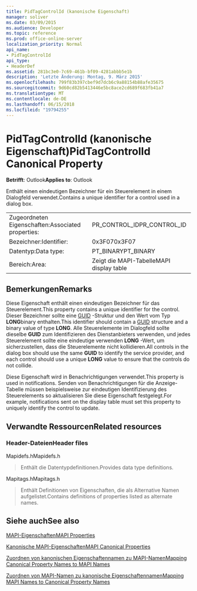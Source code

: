 ```yaml
---
title: PidTagControlId (kanonische Eigenschaft)
manager: soliver
ms.date: 03/09/2015
ms.audience: Developer
ms.topic: reference
ms.prod: office-online-server
localization_priority: Normal
api_name:
- PidTagControlId
api_type:
- HeaderDef
ms.assetid: 281bc3e0-7c69-461b-bf09-4281abbb5e1b
description: 'Letzte Änderung: Montag, 9. März 2015'
ms.openlocfilehash: 799f83b397cbef9d7dcb6c9a88154b88afe35675
ms.sourcegitcommit: 9d60cd82b5413446e5bc8ace2cd689f683fb41a7
ms.translationtype: MT
ms.contentlocale: de-DE
ms.lasthandoff: 06/15/2018
ms.locfileid: "19794255"
---
```

# <a name="pidtagcontrolid-canonical-property"></a><span data-ttu-id="902c7-103">PidTagControlId (kanonische Eigenschaft)</span><span class="sxs-lookup"><span data-stu-id="902c7-103">PidTagControlId Canonical Property</span></span>

  
  
<span data-ttu-id="902c7-104">**Betrifft**: Outlook</span><span class="sxs-lookup"><span data-stu-id="902c7-104">**Applies to**: Outlook</span></span> 
  
<span data-ttu-id="902c7-105">Enthält einen eindeutigen Bezeichner für ein Steuerelement in einem Dialogfeld verwendet.</span><span class="sxs-lookup"><span data-stu-id="902c7-105">Contains a unique identifier for a control used in a dialog box.</span></span> 
  
|||
|:-----|:-----|
|<span data-ttu-id="902c7-106">Zugeordneten Eigenschaften:</span><span class="sxs-lookup"><span data-stu-id="902c7-106">Associated properties:</span></span>  <br/> |<span data-ttu-id="902c7-107">PR_CONTROL_ID</span><span class="sxs-lookup"><span data-stu-id="902c7-107">PR_CONTROL_ID</span></span>  <br/> |
|<span data-ttu-id="902c7-108">Bezeichner:</span><span class="sxs-lookup"><span data-stu-id="902c7-108">Identifier:</span></span>  <br/> |<span data-ttu-id="902c7-109">0x3F07</span><span class="sxs-lookup"><span data-stu-id="902c7-109">0x3F07</span></span>  <br/> |
|<span data-ttu-id="902c7-110">Datentyp:</span><span class="sxs-lookup"><span data-stu-id="902c7-110">Data type:</span></span>  <br/> |<span data-ttu-id="902c7-111">PT_BINARY</span><span class="sxs-lookup"><span data-stu-id="902c7-111">PT_BINARY</span></span>  <br/> |
|<span data-ttu-id="902c7-112">Bereich:</span><span class="sxs-lookup"><span data-stu-id="902c7-112">Area:</span></span>  <br/> |<span data-ttu-id="902c7-113">Zeigt die MAPI-Tabelle</span><span class="sxs-lookup"><span data-stu-id="902c7-113">MAPI display table</span></span>  <br/> |
   
## <a name="remarks"></a><span data-ttu-id="902c7-114">Bemerkungen</span><span class="sxs-lookup"><span data-stu-id="902c7-114">Remarks</span></span>

<span data-ttu-id="902c7-115">Diese Eigenschaft enthält einen eindeutigen Bezeichner für das Steuerelement.</span><span class="sxs-lookup"><span data-stu-id="902c7-115">This property contains a unique identifier for the control.</span></span> <span data-ttu-id="902c7-116">Dieser Bezeichner sollte eine [GUID](guid.md) -Struktur und den Wert vom Typ **LONG**binary enthalten.</span><span class="sxs-lookup"><span data-stu-id="902c7-116">This identifier should contain a [GUID](guid.md) structure and a binary value of type **LONG**.</span></span> <span data-ttu-id="902c7-117">Alle Steuerelemente im Dialogfeld sollte dieselbe **GUID** zum Identifizieren des Dienstanbieters verwenden, und jedes Steuerelement sollte eine eindeutige verwenden **LONG** -Wert, um sicherzustellen, dass die Steuerelemente nicht kollidieren.</span><span class="sxs-lookup"><span data-stu-id="902c7-117">All controls in the dialog box should use the same **GUID** to identify the service provider, and each control should use a unique **LONG** value to ensure that the controls do not collide.</span></span> 
  
<span data-ttu-id="902c7-118">Diese Eigenschaft wird in Benachrichtigungen verwendet.</span><span class="sxs-lookup"><span data-stu-id="902c7-118">This property is used in notifications.</span></span> <span data-ttu-id="902c7-119">Senden von Benachrichtigungen für die Anzeige-Tabelle müssen beispielsweise zur eindeutigen Identifizierung des Steuerelements so aktualisieren Sie diese Eigenschaft festgelegt.</span><span class="sxs-lookup"><span data-stu-id="902c7-119">For example, notifications sent on the display table must set this property to uniquely identify the control to update.</span></span> 
  
## <a name="related-resources"></a><span data-ttu-id="902c7-120">Verwandte Ressourcen</span><span class="sxs-lookup"><span data-stu-id="902c7-120">Related resources</span></span>

### <a name="header-files"></a><span data-ttu-id="902c7-121">Header-Dateien</span><span class="sxs-lookup"><span data-stu-id="902c7-121">Header files</span></span>

<span data-ttu-id="902c7-122">Mapidefs.h</span><span class="sxs-lookup"><span data-stu-id="902c7-122">Mapidefs.h</span></span>
  
> <span data-ttu-id="902c7-123">Enthält die Datentypdefinitionen.</span><span class="sxs-lookup"><span data-stu-id="902c7-123">Provides data type definitions.</span></span>
    
<span data-ttu-id="902c7-124">Mapitags.h</span><span class="sxs-lookup"><span data-stu-id="902c7-124">Mapitags.h</span></span>
  
> <span data-ttu-id="902c7-125">Enthält Definitionen von Eigenschaften, die als Alternative Namen aufgelistet.</span><span class="sxs-lookup"><span data-stu-id="902c7-125">Contains definitions of properties listed as alternate names.</span></span>
    
## <a name="see-also"></a><span data-ttu-id="902c7-126">Siehe auch</span><span class="sxs-lookup"><span data-stu-id="902c7-126">See also</span></span>



[<span data-ttu-id="902c7-127">MAPI-Eigenschaften</span><span class="sxs-lookup"><span data-stu-id="902c7-127">MAPI Properties</span></span>](mapi-properties.md)
  
[<span data-ttu-id="902c7-128">Kanonische MAPI-Eigenschaften</span><span class="sxs-lookup"><span data-stu-id="902c7-128">MAPI Canonical Properties</span></span>](mapi-canonical-properties.md)
  
[<span data-ttu-id="902c7-129">Zuordnen von kanonischen Eigenschaftennamen zu MAPI-Namen</span><span class="sxs-lookup"><span data-stu-id="902c7-129">Mapping Canonical Property Names to MAPI Names</span></span>](mapping-canonical-property-names-to-mapi-names.md)
  
[<span data-ttu-id="902c7-130">Zuordnen von MAPI-Namen zu kanonische Eigenschaftennamen</span><span class="sxs-lookup"><span data-stu-id="902c7-130">Mapping MAPI Names to Canonical Property Names</span></span>](mapping-mapi-names-to-canonical-property-names.md)

